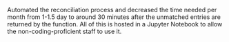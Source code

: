 Automated the reconciliation process and decreased the time needed per month from 1-1.5 day to around 30 minutes after the unmatched entries are returned by the function. All of this is hosted in a Jupyter Notebook to allow the non-coding-proficient staff to use it.
